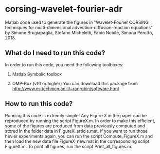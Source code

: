 # corsing-wavelet-fourier-adr

Matlab code used to generate the figures in "Wavelet-Fourier CORSING techniques for multi-dimensional advection-diffusion-reaction equations" by Simone Brugiapaglia, Stefano Micheletti, Fabio Nobile, Simona Perotto, 2018.

## What do I need to run this code?     

In order to run this code, you need the following toolboxes:

1. Matlab Symbolic toolbox

2. OMP-Box (v10 or higher)
   You can download this package from 
   http://www.cs.technion.ac.il/~ronrubin/software.html

## How to run this code?                                

Running this code is extremly simple! Any Figure X in the paper can be reproduced by running the script FigureX.m. In order to make this efficient, some of the figures are produced from data previously computed and stored in the folder data in FigureX_article.mat. If you want to run those hevier experiments again, you can run the script Compute_FigureX.m and then load the new data file FigureX_new.mat in the corresponding script FigureX.m. 
To print all figures, run the script Print_all_figures.m.
